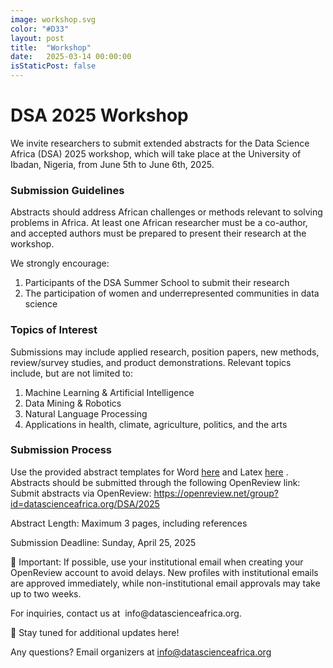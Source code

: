 ```yaml
---
image: workshop.svg
color: "#D33"
layout: post
title:  "Workshop"
date:   2025-03-14 00:00:00
isStaticPost: false
---
```


<h1>DSA 2025 Workshop</h1>
<p>We invite researchers to submit extended abstracts for the Data Science Africa (DSA) 2025 workshop, which will take place at the University of Ibadan, Nigeria, from June 5th to June 6th, 2025.</p>

<h3>Submission Guidelines</h3>
<p>Abstracts should address African challenges or methods relevant to solving problems in Africa. At least one African researcher must be a co-author, and accepted authors must be prepared to present their research at the workshop.</p>

<p>We strongly encourage:</p>
<ol>
<li>Participants of the DSA Summer School to submit their research</li>
<li>The participation of women and underrepresented communities in data science</li>
</ol>

<h3>Topics of Interest</h3>
Submissions may include applied research, position papers, new methods, review/survey studies, and product demonstrations. Relevant topics include, but are not limited to:</p>
<ol>
<li>Machine Learning & Artificial Intelligence</li>
<li>Data Mining & Robotics</li>
<li>Natural Language Processing</li>
<li>Applications in health, climate, agriculture, politics, and the arts</li>
</ol>

<h3>Submission Process</h3>
<p>Use the provided abstract templates for Word <a href="#">here</a> and Latex <a href="#">here</a> . Abstracts should be submitted through the following OpenReview link: 
Submit abstracts via OpenReview: <a href="https://openreview.net/group?id=datascienceafrica.org/DSA/2025">https://openreview.net/group?id=datascienceafrica.org/DSA/2025</a></p>

<p>Abstract Length: Maximum 3 pages, including references</p>

<p>Submission Deadline: Sunday, April 25, 2025</p>
<p>📌 Important: If possible, use your institutional email when creating your OpenReview account to avoid delays. New profiles with institutional emails are approved immediately, while non-institutional email approvals may take up to two weeks.</p>

<p>For inquiries, contact us at  info@datascienceafrica.org.</p>

<p>🔗 Stay tuned for additional updates here!</p>


Any questions?
Email organizers at [info@datascienceafrica.org](mailto:info@datascienceafrica.org)
